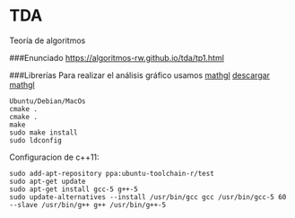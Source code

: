 # TDA
Teoría de algoritmos 

###Enunciado
  https://algoritmos-rw.github.io/tda/tp1.html

###Librerías
Para realizar el análisis gráfico usamos [mathgl](http://mathgl.sourceforge.net/doc_en/Main.html)
[descargar mathgl](https://sourceforge.net/projects/mathgl/)
```	
Ubuntu/Debian/MacOs
cmake .
cmake .
make
sudo make install
sudo ldconfig
```
Configuracion de c++11: 
```
sudo add-apt-repository ppa:ubuntu-toolchain-r/test
sudo apt-get update
sudo apt-get install gcc-5 g++-5
sudo update-alternatives --install /usr/bin/gcc gcc /usr/bin/gcc-5 60 --slave /usr/bin/g++ g++ /usr/bin/g++-5
```


